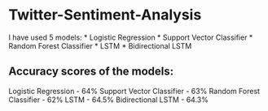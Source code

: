 # Twitter-Sentiment-Analysis
I have used 5 models:
        * Logistic Regression
        * Support Vector Classifier
        * Random Forest Classifier
        * LSTM
        * Bidirectional LSTM

## Accuracy scores of the models:
Logistic Regression - 64%
Support Vector Classifier - 63%
Random Forest Classifier - 62%
LSTM - 64.5%
Bidirectional LSTM - 64.3%

